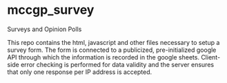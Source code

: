 # mccgp_survey
Surveys and Opinion Polls

This repo contains the html, javascript and other files necessary to setup a survey form. The form 
is connected to a publicized, pre-initialized google API through which the information is recorded
in the google sheets. Client-side error checking is performed for data validity and the server
ensures that only one response per IP address is accepted.
